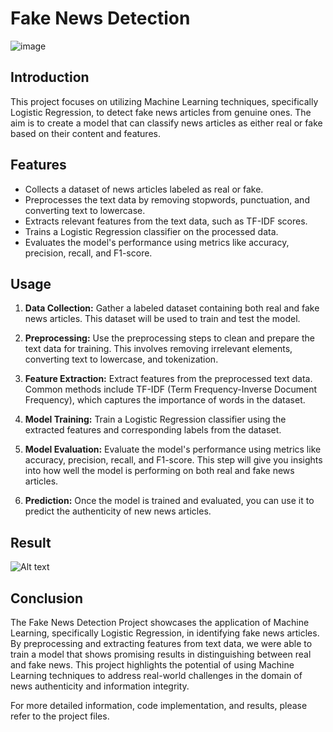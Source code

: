 # Fake News Detection

![image](https://github.com/Sameeruddin8/Fake-News-Detection/assets/102674044/8f4d49e2-85f2-48c3-b339-00482f646255)


## Introduction

This project focuses on utilizing Machine Learning techniques, specifically Logistic Regression, to detect fake news articles from genuine ones. The aim is to create a model that can classify news articles as either real or fake based on their content and features.

## Features

- Collects a dataset of news articles labeled as real or fake.
- Preprocesses the text data by removing stopwords, punctuation, and converting text to lowercase.
- Extracts relevant features from the text data, such as TF-IDF scores.
- Trains a Logistic Regression classifier on the processed data.
- Evaluates the model's performance using metrics like accuracy, precision, recall, and F1-score.

## Usage

1. **Data Collection:** Gather a labeled dataset containing both real and fake news articles. This dataset will be used to train and test the model.

2. **Preprocessing:** Use the preprocessing steps to clean and prepare the text data for training. This involves removing irrelevant elements, converting text to lowercase, and tokenization.

3. **Feature Extraction:** Extract features from the preprocessed text data. Common methods include TF-IDF (Term Frequency-Inverse Document Frequency), which captures the importance of words in the dataset.

4. **Model Training:** Train a Logistic Regression classifier using the extracted features and corresponding labels from the dataset.

5. **Model Evaluation:** Evaluate the model's performance using metrics like accuracy, precision, recall, and F1-score. This step will give you insights into how well the model is performing on both real and fake news articles.

6. **Prediction:** Once the model is trained and evaluated, you can use it to predict the authenticity of new news articles.

## Result

![Alt text](<Fake News Detector Final.gif>)

## Conclusion

The Fake News Detection Project showcases the application of Machine Learning, specifically Logistic Regression, in identifying fake news articles. By preprocessing and extracting features from text data, we were able to train a model that shows promising results in distinguishing between real and fake news. This project highlights the potential of using Machine Learning techniques to address real-world challenges in the domain of news authenticity and information integrity.

For more detailed information, code implementation, and results, please refer to the project files.
